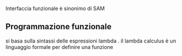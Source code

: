 Interfaccia funzionale è sinonimo di SAM

## Programmazione funzionale
si basa sulla sintassi delle espressioni lambda . il lambda calculus è un linguaggio formale per definire una funzione